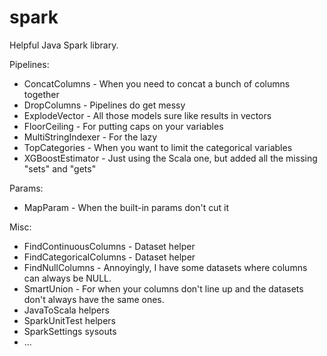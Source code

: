 # spark
Helpful Java Spark library.

Pipelines:
* ConcatColumns - When you need to concat a bunch of columns together
* DropColumns - Pipelines do get messy
* ExplodeVector - All those models sure like results in vectors
* FloorCeiling - For putting caps on your variables
* MultiStringIndexer - For the lazy
* TopCategories - When you want to limit the categorical variables
* XGBoostEstimator - Just using the Scala one, but added all the missing "sets" and "gets"

Params:
* MapParam - When the built-in params don't cut it

Misc:
* FindContinuousColumns - Dataset<Row> helper
* FindCategoricalColumns - Dataset<Row> helper
* FindNullColumns - Annoyingly, I have some datasets where columns can always be NULL.
* SmartUnion - For when your columns don't line up and the datasets don't always have the same ones.
* JavaToScala helpers
* SparkUnitTest helpers
* SparkSettings sysouts
* ...
